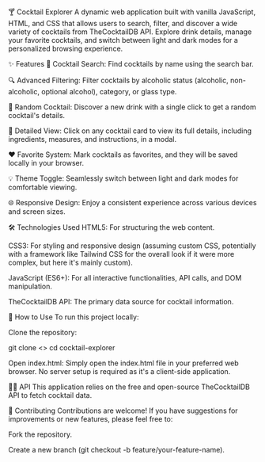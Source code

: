 🍸 Cocktail Explorer
A dynamic web application built with vanilla JavaScript, HTML, and CSS that allows users to search, filter, and discover a wide variety of cocktails from TheCocktailDB API. Explore drink details, manage your favorite cocktails, and switch between light and dark modes for a personalized browsing experience.

✨ Features
🍹 Cocktail Search: Find cocktails by name using the search bar.

🔍 Advanced Filtering: Filter cocktails by alcoholic status (alcoholic, non-alcoholic, optional alcohol), category, or glass type.

🎲 Random Cocktail: Discover a new drink with a single click to get a random cocktail's details.

📖 Detailed View: Click on any cocktail card to view its full details, including ingredients, measures, and instructions, in a modal.

❤️ Favorite System: Mark cocktails as favorites, and they will be saved locally in your browser.

💡 Theme Toggle: Seamlessly switch between light and dark modes for comfortable viewing.

🌐 Responsive Design: Enjoy a consistent experience across various devices and screen sizes.

🛠️ Technologies Used
HTML5: For structuring the web content.

CSS3: For styling and responsive design (assuming custom CSS, potentially with a framework like Tailwind CSS for the overall look if it were more complex, but here it's mainly custom).

JavaScript (ES6+): For all interactive functionalities, API calls, and DOM manipulation.

TheCocktailDB API: The primary data source for cocktail information.

🚀 How to Use
To run this project locally:

Clone the repository:

git clone <>
cd cocktail-explorer

Open index.html: Simply open the index.html file in your preferred web browser. No server setup is required as it's a client-side application.

👨‍💻 API
This application relies on the free and open-source TheCocktailDB API to fetch cocktail data.

🤝 Contributing
Contributions are welcome! If you have suggestions for improvements or new features, please feel free to:

Fork the repository.

Create a new branch (git checkout -b feature/your-feature-name).


